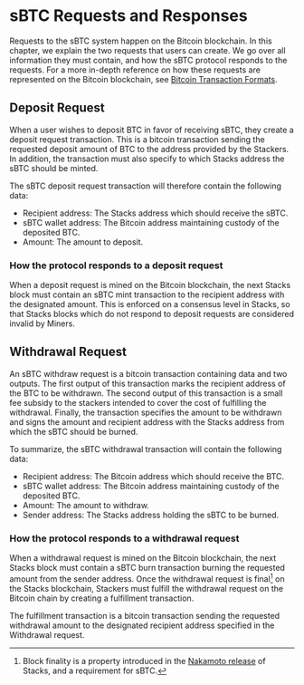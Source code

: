 # sBTC Requests and Responses
Requests to the sBTC system happen on the Bitcoin blockchain. In this chapter, we explain the two requests that users can create. We go over all information they must contain, and how the sBTC protocol responds to the requests.
For a more in-depth reference on how these requests are represented on the Bitcoin blockchain, see [Bitcoin Transaction Formats](./sbtc-operations/bitcoin-transaction-formats.md).

## Deposit Request
When a user wishes to deposit BTC in favor of receiving sBTC, they create a deposit request transaction.
This is a bitcoin transaction sending the requested deposit amount of BTC to the address provided by the Stackers.
In addition, the transaction must also specify to which Stacks address the sBTC should be minted.

The sBTC deposit request transaction will therefore contain the following data:

* Recipient address: The Stacks address which should receive the sBTC.
* sBTC wallet address: The Bitcoin address maintaining custody of the deposited BTC.
* Amount: The amount to deposit.

### How the protocol responds to a deposit request
When a deposit request is mined on the Bitcoin blockchain, the next Stacks block must contain an sBTC mint transaction to the recipient address with the designated amount.
This is enforced on a consensus level in Stacks, so that Stacks blocks which do not respond to deposit requests are considered invalid by Miners.

## Withdrawal Request
An sBTC withdraw request is a bitcoin transaction containing data and two outputs.
The first output of this transaction marks the recipient address of the BTC to be withdrawn.
The second output of this transaction is a small fee subsidy to the stackers intended to cover the cost of fulfilling the withdrawal.
Finally, the transaction specifies the amount to be withdrawn and signs the amount and recipient address with the Stacks address from which the sBTC should be burned.

To summarize, the sBTC withdrawal transaction will contain the following data:

* Recipient address: The Bitcoin address which should receive the BTC.
* sBTC wallet address: The Bitcoin address maintaining custody of the deposited BTC.
* Amount: The amount to withdraw.
* Sender address: The Stacks address holding the sBTC to be burned.

### How the protocol responds to a withdrawal request
When a withdrawal request is mined on the Bitcoin blockchain, the next Stacks block must contain a sBTC burn transaction burning the requested amount from the sender address.
Once the withdrawal request is final[^1] on the Stacks blockchain, Stackers must fulfill the withdrawal request on the Bitcoin chain by creating a fulfillment transaction.

The fulfillment transaction is a bitcoin transaction sending the requested withdrawal amount to the designated recipient address specified in the Withdrawal request.

[^1]: Block finality is a property introduced in the [Nakamoto release](https://stx.is/nakamoto) of Stacks, and a requirement for sBTC.
